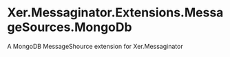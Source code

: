 # Xer.Messaginator.Extensions.MessageSources.MongoDb
A MongoDB MessageShource extension for Xer.Messaginator
